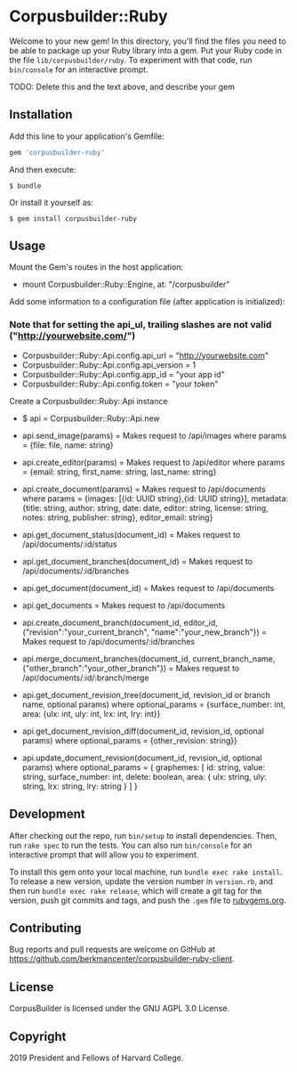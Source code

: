 # Corpusbuilder::Ruby

Welcome to your new gem! In this directory, you'll find the files you need to be able to package up your Ruby library into a gem. Put your Ruby code in the file `lib/corpusbuilder/ruby`. To experiment with that code, run `bin/console` for an interactive prompt.

TODO: Delete this and the text above, and describe your gem

## Installation

Add this line to your application's Gemfile:

```ruby
gem 'corpusbuilder-ruby'
```

And then execute:

    $ bundle

Or install it yourself as:

    $ gem install corpusbuilder-ruby

## Usage
Mount the Gem's routes in the host application:
* mount Corpusbuilder::Ruby::Engine, at: "/corpusbuilder"

Add some information to a configuration file (after application is initialized):
### Note that for setting the api_ul, trailing slashes are not valid ("http://yourwebsite.com/")
* Corpusbuilder::Ruby::Api.config.api_url = "http://yourwebsite.com"
* Corpusbuilder::Ruby::Api.config.api_version = 1
* Corpusbuilder::Ruby::Api.config.app_id = "your app id"
* Corpusbuilder::Ruby::Api.config.token = "your token"

Create a Corpusbuilder::Ruby::Api instance
* $ api = Corpusbuilder::Ruby::Api.new

* api.send_image(params) = Makes request to /api/images
  where params = {file: file, name: string} 
* api.create_editor(params) = Makes request to /api/editor
  where params = {email: string, first_name: string, last_name: string}

* api.create_document(params) = Makes request to /api/documents
  where params = {images: [{id: UUID string},{id: UUID string}], metadata: {title: string, author: string, date: date, editor: string, license: string, notes: string, publisher: string}, editor_email: string}
* api.get_document_status(document_id) = Makes request to /api/documents/:id/status
* api.get_document_branches(document_id) = Makes request to /api/documents/:id/branches
* api.get_document(document_id) = Makes request to /api/documents
* api.get_documents = Makes request to /api/documents

* api.create_document_branch(document_id, editor_id, {"revision":"your_current_branch", "name":"your_new_branch"}) = Makes request to /api/documents/:id/branches 
* api.merge_document_branches(document_id, current_branch_name, {"other_branch":"your_other_branch"}) = Makes request to /api/documents/:id/:branch/merge
* api.get_document_revision_tree(document_id, revision_id or branch name, optional params)
  where optional_params = {surface_number: int, area: {ulx: int, uly: int, lrx: int, lry: int}}
* api.get_document_revision_diff(document_id, revision_id, optional params)
  where optional_params = {other_revision: string}}
* api.update_document_revision(document_id, revision_id, optional params)
  where optional_params = { graphemes: [ id: string,
                                value: string,
                       surface_number: int,
                               delete: boolean,
                                 area: { ulx: string,
                                         uly: string,
                                         lrx: string,
                                         lry: string
                                       }
                                 ]
                          } 

## Development

After checking out the repo, run `bin/setup` to install dependencies. Then, run `rake spec` to run the tests. You can also run `bin/console` for an interactive prompt that will allow you to experiment.

To install this gem onto your local machine, run `bundle exec rake install`. To release a new version, update the version number in `version.rb`, and then run `bundle exec rake release`, which will create a git tag for the version, push git commits and tags, and push the `.gem` file to [rubygems.org](https://rubygems.org).

## Contributing

Bug reports and pull requests are welcome on GitHub at https://github.com/berkmancenter/corpusbuilder-ruby-client.

## License

CorpusBuilder is licensed under the GNU AGPL 3.0 License.

## Copyright

2019 President and Fellows of Harvard College.
